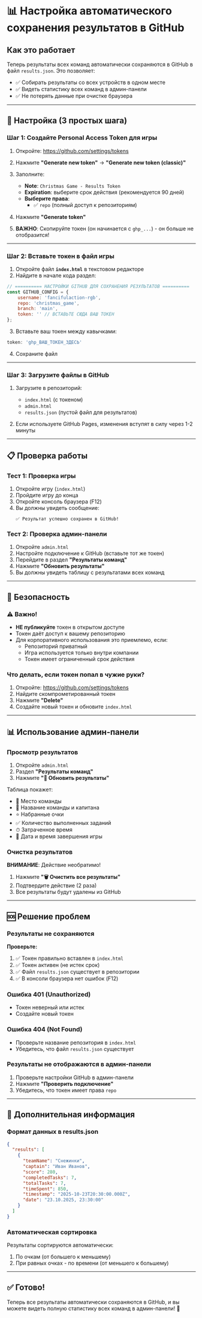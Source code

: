 # 📊 Настройка автоматического сохранения результатов в GitHub

## Как это работает

Теперь результаты всех команд автоматически сохраняются в GitHub в файл `results.json`. Это позволяет:
- ✅ Собирать результаты со всех устройств в одном месте
- ✅ Видеть статистику всех команд в админ-панели
- ✅ Не потерять данные при очистке браузера

---

## 🔧 Настройка (3 простых шага)

### Шаг 1: Создайте Personal Access Token для игры

1. Откройте: https://github.com/settings/tokens
2. Нажмите **"Generate new token"** → **"Generate new token (classic)"**
3. Заполните:
   - **Note**: `Christmas Game - Results Token`
   - **Expiration**: выберите срок действия (рекомендуется 90 дней)
   - **Выберите права**: 
     - ✅ `repo` (полный доступ к репозиториям)

4. Нажмите **"Generate token"**
5. **ВАЖНО**: Скопируйте токен (он начинается с `ghp_...`) - он больше не отобразится!

---

### Шаг 2: Вставьте токен в файл игры

1. Откройте файл **`index.html`** в текстовом редакторе
2. Найдите в начале кода раздел:

```javascript
// ========== НАСТРОЙКИ GITHUB ДЛЯ СОХРАНЕНИЯ РЕЗУЛЬТАТОВ ==========
const GITHUB_CONFIG = {
    username: 'fancifulaction-rgb',
    repo: 'christmas_game',
    branch: 'main',
    token: '' // ВСТАВЬТЕ СЮДА ВАШ ТОКЕН
};
```

3. Вставьте ваш токен между кавычками:

```javascript
token: 'ghp_ВАШ_ТОКЕН_ЗДЕСЬ'
```

4. Сохраните файл

---

### Шаг 3: Загрузите файлы в GitHub

1. Загрузите в репозиторий:
   - `index.html` (с токеном)
   - `admin.html`
   - `results.json` (пустой файл для результатов)

2. Если используете GitHub Pages, изменения вступят в силу через 1-2 минуты

---

## 📋 Проверка работы

### Тест 1: Проверка игры

1. Откройте игру (`index.html`)
2. Пройдите игру до конца
3. Откройте консоль браузера (F12)
4. Вы должны увидеть сообщение:
   ```
   ✅ Результат успешно сохранен в GitHub!
   ```

### Тест 2: Проверка админ-панели

1. Откройте `admin.html`
2. Настройте подключение к GitHub (вставьте тот же токен)
3. Перейдите в раздел **"Результаты команд"**
4. Нажмите **"Обновить результаты"**
5. Вы должны увидеть таблицу с результатами всех команд

---

## 🔐 Безопасность

### ⚠️ Важно!

- **НЕ публикуйте** токен в открытом доступе
- Токен даёт доступ к вашему репозиторию
- Для корпоративного использования это приемлемо, если:
  - Репозиторий приватный
  - Игра используется только внутри компании
  - Токен имеет ограниченный срок действия

### Что делать, если токен попал в чужие руки?

1. Откройте: https://github.com/settings/tokens
2. Найдите скомпрометированный токен
3. Нажмите **"Delete"**
4. Создайте новый токен и обновите `index.html`

---

## 📊 Использование админ-панели

### Просмотр результатов

1. Откройте `admin.html`
2. Раздел **"Результаты команд"**
3. Нажмите **"🔄 Обновить результаты"**

Таблица покажет:
- 🥇 Место команды
- 👥 Название команды и капитана
- ⭐ Набранные очки
- ✅ Количество выполненных заданий
- ⏱ Затраченное время
- 📅 Дата и время завершения игры

### Очистка результатов

**ВНИМАНИЕ**: Действие необратимо!

1. Нажмите **"🗑 Очистить все результаты"**
2. Подтвердите действие (2 раза)
3. Все результаты будут удалены из GitHub

---

## 🆘 Решение проблем

### Результаты не сохраняются

**Проверьте:**
1. ✅ Токен правильно вставлен в `index.html`
2. ✅ Токен активен (не истек срок)
3. ✅ Файл `results.json` существует в репозитории
4. ✅ В консоли браузера нет ошибок (F12)

### Ошибка 401 (Unauthorized)

- Токен неверный или истек
- Создайте новый токен

### Ошибка 404 (Not Found)

- Проверьте название репозитория в `index.html`
- Убедитесь, что файл `results.json` существует

### Результаты не отображаются в админ-панели

1. Проверьте настройки GitHub в админ-панели
2. Нажмите **"Проверить подключение"**
3. Убедитесь, что токен имеет права `repo`

---

## 📝 Дополнительная информация

### Формат данных в results.json

```json
{
  "results": [
    {
      "teamName": "Снежинки",
      "captain": "Иван Иванов",
      "score": 280,
      "completedTasks": 7,
      "totalTasks": 7,
      "timeSpent": 850,
      "timestamp": "2025-10-23T20:30:00.000Z",
      "date": "23.10.2025, 23:30:00"
    }
  ]
}
```

### Автоматическая сортировка

Результаты сортируются автоматически:
1. По очкам (от большего к меньшему)
2. При равных очках - по времени (от меньшего к большему)

---

## ✅ Готово!

Теперь все результаты автоматически сохраняются в GitHub, и вы можете видеть полную статистику всех команд в админ-панели! 🎉
